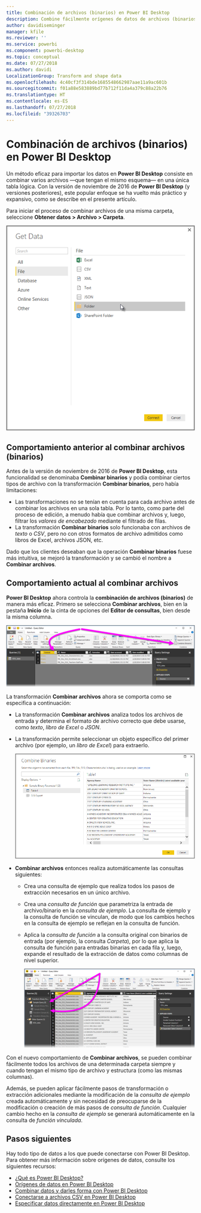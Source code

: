 ```yaml
---
title: Combinación de archivos (binarios) en Power BI Desktop
description: Combine fácilmente orígenes de datos de archivos (binarios) en Power BI Desktop
author: davidiseminger
manager: kfile
ms.reviewer: ''
ms.service: powerbi
ms.component: powerbi-desktop
ms.topic: conceptual
ms.date: 07/27/2018
ms.author: davidi
LocalizationGroup: Transform and shape data
ms.openlocfilehash: 4c40cf3f314bde1685548662987aae11a9ac601b
ms.sourcegitcommit: f01a88e583889bd77b712f11da4a379c88a22b76
ms.translationtype: HT
ms.contentlocale: es-ES
ms.lasthandoff: 07/27/2018
ms.locfileid: "39326703"
---
```

# <a name="combine-files-binaries-in-power-bi-desktop"></a>Combinación de archivos (binarios) en Power BI Desktop
Un método eficaz para importar los datos en **Power BI Desktop** consiste en combinar varios archivos —que tengan el mismo esquema— en una única tabla lógica. Con la versión de noviembre de 2016 de **Power BI Desktop** (y versiones posteriores), este popular enfoque se ha vuelto más práctico y expansivo, como se describe en el presente artículo.

Para iniciar el proceso de combinar archivos de una misma carpeta, seleccione **Obtener datos > Archivo > Carpeta**.

![](media/desktop-combine-binaries/combine-binaries_1.png)

## <a name="previous-combine-files-binaries-behavior"></a>Comportamiento anterior al combinar archivos (binarios)
Antes de la versión de noviembre de 2016 de **Power BI Desktop**, esta funcionalidad se denominaba **Combinar binarios** y podía combinar ciertos tipos de archivo con la transformación **Combinar binarios**, pero había limitaciones:

* Las transformaciones no se tenían en cuenta para cada archivo antes de combinar los archivos en una sola tabla. Por lo tanto, como parte del proceso de edición, a menudo había que combinar archivos y, luego, filtrar los *valores de encabezado* mediante el filtrado de filas.
* La transformación **Combinar binarios** solo funcionaba con archivos de *texto* o *CSV*, pero no con otros formatos de archivo admitidos como libros de Excel, archivos JSON, etc.

Dado que los clientes deseaban que la operación **Combinar binarios** fuese más intuitiva, se mejoró la transformación y se cambió el nombre a **Combinar archivos**.

## <a name="current-combine-files-behavior"></a>Comportamiento actual al combinar archivos
**Power BI Desktop** ahora controla la **combinación de archivos (binarios)** de manera más eficaz. Primero se selecciona **Combinar archivos**, bien en la pestaña **Inicio** de la cinta de opciones del **Editor de consultas**, bien desde la misma columna.

![](media/desktop-combine-binaries/combine-binaries_2a.png)

La transformación **Combinar archivos** ahora se comporta como se especifica a continuación:

* La transformación **Combinar archivos** analiza todos los archivos de entrada y determina el formato de archivo correcto que debe usarse, como *texto*, *libro de Excel* o *JSON*.
* La transformación permite seleccionar un objeto específico del primer archivo (por ejemplo, un *libro de Excel*) para extraerlo.
  
  ![](media/desktop-combine-binaries/combine-binaries_3.png)
* **Combinar archivos** entonces realiza automáticamente las consultas siguientes:
  
  * Crea una consulta de ejemplo que realiza todos los pasos de extracción necesarios en un único archivo.
  * Crea una *consulta de función* que parametriza la entrada de archivo/binario en la *consulta de ejemplo*. La consulta de ejemplo y la consulta de función se vinculan, de modo que los cambios hechos en la consulta de ejemplo se reflejan en la consulta de función.
  * Aplica la *consulta de función* a la consulta original con binarios de entrada (por ejemplo, la consulta *Carpeta*), por lo que aplica la consulta de función para entradas binarias en cada fila y, luego, expande el resultado de la extracción de datos como columnas de nivel superior.
    
    ![](media/desktop-combine-binaries/combine-binaries_4.png)

Con el nuevo comportamiento de **Combinar archivos**, se pueden combinar fácilmente todos los archivos de una determinada carpeta siempre y cuando tengan el mismo tipo de archivo y estructura (como las mismas columnas).

Además, se pueden aplicar fácilmente pasos de transformación o extracción adicionales mediante la modificación de la *consulta de ejemplo* creada automáticamente y sin necesidad de preocuparse de la modificación o creación de más pasos de *consulta de función*. Cualquier cambio hecho en la *consulta de ejemplo* se generará automáticamente en la consulta de *función vinculada*.

## <a name="next-steps"></a>Pasos siguientes
Hay todo tipo de datos a los que puede conectarse con Power BI Desktop. Para obtener más información sobre orígenes de datos, consulte los siguientes recursos:

* [¿Qué es Power BI Desktop?](desktop-what-is-desktop.md)
* [Orígenes de datos en Power BI Desktop](desktop-data-sources.md)
* [Combinar datos y darles forma con Power BI Desktop](desktop-shape-and-combine-data.md)
* [Conectarse a archivos CSV en Power BI Desktop](desktop-connect-csv.md)   
* [Especificar datos directamente en Power BI Desktop](desktop-enter-data-directly-into-desktop.md)   

